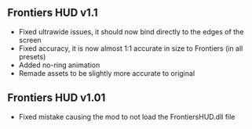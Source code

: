 ## Frontiers HUD v1.1
- Fixed ultrawide issues, it should now bind directly to the edges of the screen
- Fixed accuracy, it is now almost 1:1 accurate in size to Frontiers (in all presets)
- Added no-ring animation
- Remade assets to be slightly more accurate to original

## Frontiers HUD v1.01
- Fixed mistake causing the mod to not load the FrontiersHUD.dll file
